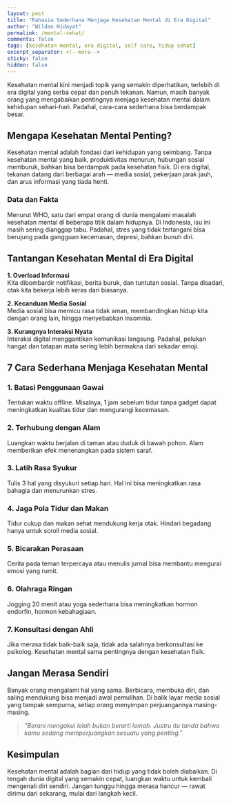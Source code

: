 ```yaml
---
layout: post
title: "Rahasia Sederhana Menjaga Kesehatan Mental di Era Digital"
author: "Wildan Hidayat"
permalink: /mental-sehat/
comments: false
tags: [kesehatan mental, era digital, self care, hidup sehat]
excerpt_separator: <!--more-->
sticky: false
hidden: false
---
```


Kesehatan mental kini menjadi topik yang semakin diperhatikan, terlebih di era digital yang serba cepat dan penuh tekanan. Namun, masih banyak orang yang mengabaikan pentingnya menjaga kesehatan mental dalam kehidupan sehari-hari. Padahal, cara-cara sederhana bisa berdampak besar.

<!--more-->

## Mengapa Kesehatan Mental Penting?

Kesehatan mental adalah fondasi dari kehidupan yang seimbang. Tanpa kesehatan mental yang baik, produktivitas menurun, hubungan sosial memburuk, bahkan bisa berdampak pada kesehatan fisik. Di era digital, tekanan datang dari berbagai arah — media sosial, pekerjaan jarak jauh, dan arus informasi yang tiada henti.

### Data dan Fakta

Menurut WHO, satu dari empat orang di dunia mengalami masalah kesehatan mental di beberapa titik dalam hidupnya. Di Indonesia, isu ini masih sering dianggap tabu. Padahal, stres yang tidak tertangani bisa berujung pada gangguan kecemasan, depresi, bahkan bunuh diri.

## Tantangan Kesehatan Mental di Era Digital

**1. Overload Informasi**  
Kita dibombardir notifikasi, berita buruk, dan tuntutan sosial. Tanpa disadari, otak kita bekerja lebih keras dari biasanya.

**2. Kecanduan Media Sosial**  
Media sosial bisa memicu rasa tidak aman, membandingkan hidup kita dengan orang lain, hingga menyebabkan insomnia.

**3. Kurangnya Interaksi Nyata**  
Interaksi digital menggantikan komunikasi langsung. Padahal, pelukan hangat dan tatapan mata sering lebih bermakna dari sekadar emoji.

## 7 Cara Sederhana Menjaga Kesehatan Mental

### 1. Batasi Penggunaan Gawai  
Tentukan waktu offline. Misalnya, 1 jam sebelum tidur tanpa gadget dapat meningkatkan kualitas tidur dan mengurangi kecemasan.

### 2. Terhubung dengan Alam  
Luangkan waktu berjalan di taman atau duduk di bawah pohon. Alam memberikan efek menenangkan pada sistem saraf.

### 3. Latih Rasa Syukur  
Tulis 3 hal yang disyukuri setiap hari. Hal ini bisa meningkatkan rasa bahagia dan menurunkan stres.

### 4. Jaga Pola Tidur dan Makan  
Tidur cukup dan makan sehat mendukung kerja otak. Hindari begadang hanya untuk scroll media sosial.

### 5. Bicarakan Perasaan  
Cerita pada teman terpercaya atau menulis jurnal bisa membantu mengurai emosi yang rumit.

### 6. Olahraga Ringan  
Jogging 20 menit atau yoga sederhana bisa meningkatkan hormon endorfin, hormon kebahagiaan.

### 7. Konsultasi dengan Ahli  
Jika merasa tidak baik-baik saja, tidak ada salahnya berkonsultasi ke psikolog. Kesehatan mental sama pentingnya dengan kesehatan fisik.

## Jangan Merasa Sendiri

Banyak orang mengalami hal yang sama. Berbicara, membuka diri, dan saling mendukung bisa menjadi awal pemulihan. Di balik layar media sosial yang tampak sempurna, setiap orang menyimpan perjuangannya masing-masing.

> *"Berani mengakui lelah bukan berarti lemah. Justru itu tanda bahwa kamu sedang memperjuangkan sesuatu yang penting."*

## Kesimpulan

Kesehatan mental adalah bagian dari hidup yang tidak boleh diabaikan. Di tengah dunia digital yang semakin cepat, luangkan waktu untuk kembali mengenali diri sendiri. Jangan tunggu hingga merasa hancur — rawat dirimu dari sekarang, mulai dari langkah kecil.
